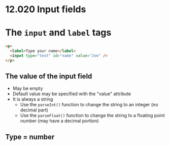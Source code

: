 # 12.020 Input fields

# The `input` and `label` tags

```html
<p>
  <label>Type your name</label>
  <input type="text" id="name" value="Joe" />
</p>
```

## The value of the input field

- May be empty
- Default value may be specified with the "value" attribute
- It is always a string
  - Use the `parseInt()` function to change the string to an integer (no decimal part)
  - Use the `parseFloat()` function to change the string to a floating point number (may have a decimal portion)
## Type = number
